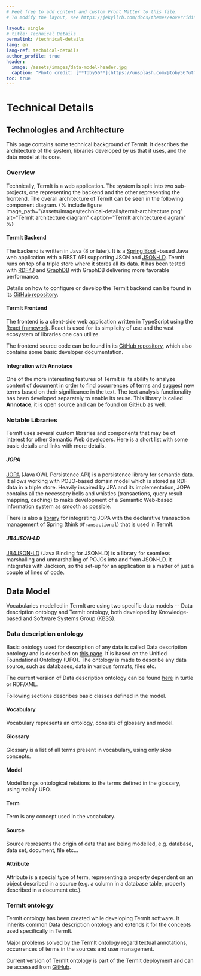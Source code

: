 ```yaml
---
# Feel free to add content and custom Front Matter to this file.
# To modify the layout, see https://jekyllrb.com/docs/themes/#overriding-theme-defaults

layout: single
# title: Technical Details
permalink: /technical-details
lang: en
lang-ref: technical-details
author_profile: true
header:
  image: /assets/images/data-model-header.jpg
  caption: "Photo credit: [**Toby56**](https://unsplash.com/@toby56?utm_source=unsplash&utm_medium=referral&utm_content=creditCopyText) on [**Unsplash**](http://unsplash.com/)"
toc: true
---
```


# Technical Details

## Technologies and Architecture

This page contains some technical background of TermIt. It describes the architecture of the system, libraries developed by us that it uses, and the data model at its core.

### Overview

Technically, TermIt is a web application. The system is split into two sub-projects, one representing the backend and the other representing the frontend. The overall
architecture of TermIt can be seen in the following component diagram.
{% include figure image_path="/assets/images/technical-details/termit-architecture.png" alt="TermIt architecture diagram" caption="TermIt architecture diagram" %}

#### TermIt Backend

The backend is written in Java (8 or later). It is a [Spring Boot](https://spring.io/projects/spring-boot) -based Java web application with a REST API
supporting JSON and [JSON-LD](https://json-ld.org/). TermIt runs on top of a triple store where it stores all its data. It has been tested with
[RDF4J](https://rdf4j.org/) and [GraphDB](https://graphdb.ontotext.com/) with GraphDB delivering more favorable performance.

Details on how to configure or develop the TermIt backend can be found in its [GitHub repository](https://github.com/kbss-cvut/termit).


#### TermIt Frontend

The frontend is a client-side web application written in TypeScript using the [React framework](https://reactjs.org/). React is used for its simplicity of use
and the vast ecosystem of libraries one can utilize.

The frontend source code can be found in its [GitHub repository](https://github.com/kbss-cvut/termit-ui), which also contains some basic developer documentation.

#### Integration with Annotace

One of the more interesting features of TermIt is its ability to analyze content of document in order to find occurrences of terms and suggest new terms based on their
significance in the text. The text analysis functionality has been developed separately to enable its reuse.
This library is called **Annotace**, it is open source and can be found on [GitHub](https://github.com/kbss-cvut/annotace) as well.


### Notable Libraries

TermIt uses several custom libraries and components that may be of interest for other Semantic Web developers. Here is a short list with some basic details
and links with more details.

##### JOPA

[JOPA](https://github.com/kbss-cvut/jopa) (Java OWL Persistence API) is a persistence library for semantic data.
It allows working with POJO-based domain model which is stored as RDF data in a triple store.
Heavily inspired by JPA and its implementation, JOPA contains all the necessary bells and whistles (transactions, query result mapping, caching) to make development
of a Semantic Web-based information system as smooth as possible.

There is also a [library](https://github.com/ledsoft/jopa-spring-transaction) for integrating JOPA with the declarative
transaction management of Spring (think `@Transactional`) that is used in TermIt.

##### JB4JSON-LD
[JB4JSON-LD](https://github.com/kbss-cvut/jb4jsonld) (Java Binding for JSON-LD) is a library for seamless marshalling and unmarshalling of POJOs into and from JSON-LD.
It integrates with Jackson, so the set-up for an application is a matter of just a couple of lines of code.


## Data Model

Vocabularies modelled in TermIt are using two specific data models -- Data description ontology and TermIt ontology, both developed by Knowledge-based and Software Systems Group (KBSS).

### Data description ontology

Basic ontology used for description of any data is called Data description ontology and is described on [this page](http://onto.fel.cvut.cz/ontologies/slovnik/agendovy/popis-dat/current/index-en.html). It is based on the Unified Foundational Ontology (UFO). The ontology is made to describe any data source, such as databases, data in various formats, files etc.

The current version of Data description ontology can be found [here](https://onto.fel.cvut.cz/ontologies/page/slovnik/agendovy/popis-dat/model/verze/1.0.1) in turtle or RDF/XML.

Following sections describes basic classes defined in the model.

#### Vocabulary
Vocabulary represents an ontology, consists of glossary and model.

#### Glossary
Glossary is a list of all terms present in vocabulary, using only skos concepts.

#### Model
Model brings ontological relations to the terms defined in the glossary, using mainly UFO.

#### Term
Term is any concept used in the vocabulary.

#### Source
Source represents the origin of data that are being modelled, e.g. database, data set, document, file etc...

#### Attribute
Attribute is a special type of term, representing a property dependent on an object described in a source (e.g. a column in a database table, property described in a document etc.).

### TermIt ontology

TermIt ontology has been created while developing TermIt software. It inherits common Data description ontology and extends it for the concepts used specifically in TermIt.

Major problems solved by the TermIt ontology regard textual annotations, occurrences of terms in the sources and user management.

Current version of TermIt ontology is part of the TermIt deployment and can be accessed from [GitHub](https://github.com/kbss-cvut/termit/tree/master/ontology).
